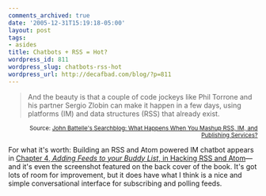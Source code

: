 ```yaml
---
comments_archived: true
date: '2005-12-31T15:19:18-05:00'
layout: post
tags:
- asides
title: Chatbots + RSS = Hot?
wordpress_id: 811
wordpress_slug: chatbots-rss-hot
wordpress_url: http://decafbad.com/blog/?p=811
---
```

<blockquote cite="http://battellemedia.com/archives/002176.php">And the beauty is that a couple of code jockeys like Phil Torrone and his partner Sergio Zlobin can make it happen in a few days, using platforms (IM) and data structures (RSS) that already exist.</blockquote>
<small style="text-align:right; display:block">Source: <a href="http://battellemedia.com/archives/002176.php">John Battelle's Searchblog: What Happens When You Mashup RSS, IM, and Publishing Services?</a></small>

For what it's worth:  Building an RSS and Atom powered IM chatbot appears in [Chapter 4, *Adding Feeds to your Buddy List*, in Hacking RSS and Atom][bo]—and it's even the screenshot featured on the back cover of the book.  It's got lots of room for improvement, but it does have what I think is a nice and simple conversational interface for subscribing and polling feeds.

[bo]: http://www.amazon.com/exec/obidos/ASIN/0764597582/0xdecafbad01-20?creative=327641&camp=14573&link_code=as1
